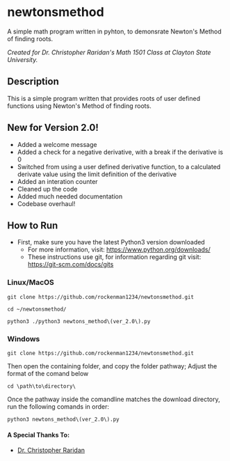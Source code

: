 # newtonsmethod
A simple math program written in pyhton, to demonsrate Newton's Method of finding roots.

*Created for Dr. Christopher Raridan's Math 1501 Class at Clayton State University.*

## Description
This is a simple program written that provides roots of user defined functions using Newton's Method of finding roots.

## New for Version 2.0!

- Added a welcome message
- Added a check for a negative derivative, with a break if the derivative is 0
- Switched from using a user defined derivative function, to a calculated derivate value using the limit definition of the derivative
- Added an interation counter
- Cleaned up the code 
- Added much needed documentation
- Codebase overhaul!


## How to Run
- First, make sure you have the latest Python3 version downloaded
  - For more information, visit: https://www.python.org/downloads/
  - These instructions use git, for information regarding git visit: https://git-scm.com/docs/gits
  
  
### Linux/MacOS 
```
git clone https://github.com/rockenman1234/newtonsmethod.git

cd ~/newtonsmethod/

python3 ./python3 newtons_method\(ver_2.0\).py

```

### Windows
```
git clone https://github.com/rockenman1234/newtonsmethod.git
```

Then open the containing folder, and copy the folder pathway; Adjust the format of the comand below

```
cd \path\to\directory\
```

Once the pathway inside the comandline matches the download directory, run the following comands in order:
```
python3 newtons_method\(ver_2.0\).py
```


#### A Special Thanks To:
- [Dr. Christopher Raridan](https://facultyprofiles.clayton.edu/faculty/craridan)
